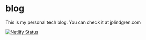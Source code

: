 # blog

This is my personal tech blog. You can check it at
jplindgren.com

[![Netlify Status](https://api.netlify.com/api/v1/badges/7e6572a0-8f41-4f6e-84f6-b572cff112e0/deploy-status)](https://app.netlify.com/sites/jplindgren/deploys)
